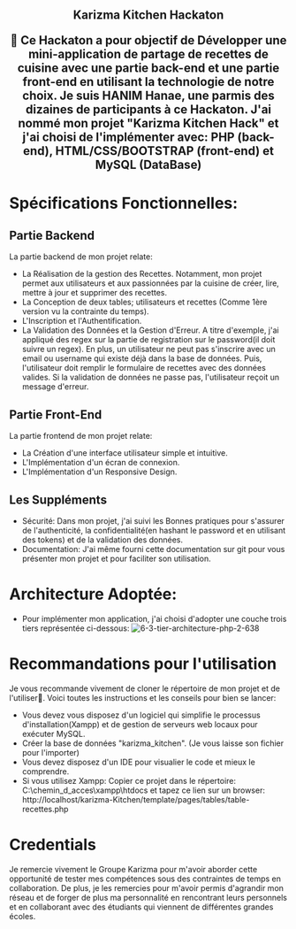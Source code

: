 <br>
<p align="center">
  <h2 align="center"> Karizma Kitchen Hackaton
  <br>

🤗 Ce Hackaton a pour objectif de Développer une mini-application de partage de recettes de cuisine avec une partie back-end et une partie front-end en utilisant la technologie de notre choix. Je suis HANIM Hanae, une parmis des dizaines de participants à ce Hackaton. J'ai nommé mon projet "Karizma Kitchen Hack" et j'ai choisi de l'implémenter avec: PHP (back-end), HTML/CSS/BOOTSTRAP (front-end) et MySQL (DataBase)
# Spécifications Fonctionnelles:
## Partie Backend
La partie backend de mon projet relate:
- La Réalisation de la gestion des Recettes. Notamment, mon projet permet aux utilisateurs et aux passionnées par la cuisine de créer, lire, mettre à jour et supprimer des recettes.
- La Conception de deux tables; utilisateurs et recettes (Comme 1ère version vu la contrainte du temps).
- L'Inscription et l'Authentification.
- La Validation des Données et la Gestion d'Erreur. A titre d'exemple, j'ai appliqué des regex sur la partie de registration sur le password(il doit suivre un regex). En plus, un utilisateur ne peut pas s'inscrire avec un email ou username qui existe déjà dans la base de données. Puis, l'utilisateur doit remplir le formulaire de recettes avec des données valides.
Si la validation de données ne passe pas, l'utilisateur reçoit un message d'erreur.
## Partie Front-End
La partie frontend de mon projet relate: 
- La Création d'une interface utilisateur simple et intuitive.
- L'Implémentation d'un écran de connexion.
- L'Implémentation d'un Responsive Design.
## Les Suppléments
- Sécurité: Dans mon projet, j'ai suivi les Bonnes pratiques pour s'assurer de l'authenticité, la confidentialité(en hashant le password et en utilisant des tokens) et de la validation des données.
- Documentation: J'ai même fourni cette documentation sur git pour vous présenter mon projet et pour faciliter son utilisation.

# Architecture Adoptée:
- Pour implémenter mon application, j'ai choisi d'adopter une couche trois tiers représentée ci-dessous:
![6-3-tier-architecture-php-2-638](https://github.com/hhanae/KarizmaHack/assets/97336261/f32853cf-31a1-4131-ad90-3fd540cf58d9)


# Recommandations pour l'utilisation
Je vous recommande vivement de cloner le répertoire de mon projet et de l'utiliser🤗. Voici toutes les instructions et les conseils pour bien se lancer:

- Vous devez vous disposez d'un logiciel qui simplifie le processus d'installation(Xampp) et de gestion de serveurs web locaux pour exécuter MySQL.
- Créer la base de données "karizma_kitchen". (Je vous laisse son fichier pour l'importer)
- Vous devez disposez d'un IDE pour visualier le code et mieux le comprendre.
- Si vous utilisez Xampp: Copier ce projet dans le répertoire: C:\chemin_d_acces\xampp\htdocs et tapez ce lien sur un browser: http://localhost/karizma-Kitchen/template/pages/tables/table-recettes.php

# Credentials    
Je remercie vivement le Groupe Karizma pour m'avoir aborder cette opportunité de tester mes compétences sous des contraintes de temps en collaboration. De plus, je les remercies pour m'avoir permis d'agrandir mon réseau et de forger de plus ma personnalité en rencontrant leurs personnels et en collaborant avec des étudiants qui viennent de différentes grandes écoles.
 


